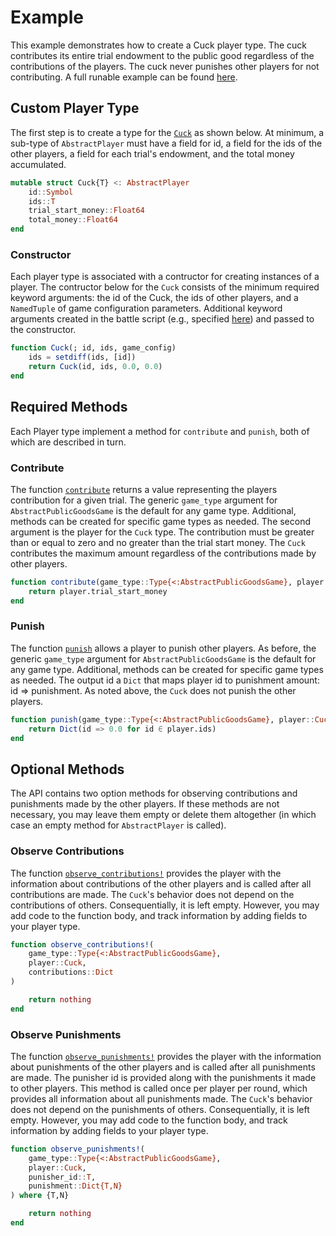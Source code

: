 # Example 

This example demonstrates how to create a Cuck player type. The cuck contributes its entire trial endowment to the public good regardless of the contributions of the players. The cuck never punishes other players for not contributing. A full runable example can be found [here](https://github.com/itsdfish/PublicGoodsTournament.jl/blob/main/battles/douche_bag_vs_chuck.jl).

## Custom Player Type


The first step is to create a type for the [`Cuck`](@ref) as shown below. At minimum, a sub-type of `AbstractPlayer` must have a field for id, a field for the ids of the other players, a field for each trial's endowment, and the total money accumulated. 

```julia 
mutable struct Cuck{T} <: AbstractPlayer
    id::Symbol
    ids::T
    trial_start_money::Float64
    total_money::Float64
end
```

### Constructor 

Each player type is associated with a contructor for creating instances of a player. The contructor below for the `Cuck` consists of the minimum required keyword arguments: the id of the Cuck, the ids of other players, and a `NamedTuple` of game configuration parameters. Additional keyword arguments created in the battle script (e.g., specified [here](https://github.com/itsdfish/PublicGoodsTournament.jl/blob/c896a1602d7ee2633679d8aea58ad60ceb48991a/battles/douche_bag_vs_chuck.jl#L17C1-L18C1)) and passed to the constructor.

```julia
function Cuck(; id, ids, game_config)
    ids = setdiff(ids, [id])
    return Cuck(id, ids, 0.0, 0.0)
end
```

## Required Methods

Each Player type implement a method for `contribute` and `punish`, both of which are described in turn. 

### Contribute 

The function [`contribute`](@ref) returns a value representing the players contribution for a given trial. The generic `game_type` argument for `AbstractPublicGoodsGame` is the default for any game type. Additional, methods can be created for specific game types as needed. The second argument is the player for the `Cuck` type. The contribution must be greater than or equal to zero and no greater than the trial start money. The `Cuck` contributes the maximum amount regardless of the contributions made by other players.   

```julia
function contribute(game_type::Type{<:AbstractPublicGoodsGame}, player::Cuck)
    return player.trial_start_money
end
```

### Punish

The function [`punish`](@ref) allows a player to punish other players. As before, the generic `game_type` argument for `AbstractPublicGoodsGame` is the default for any game type. Additional, methods can be created for specific game types as needed. The output id a `Dict` that maps player id to punishment amount: id => punishment. As noted above, the `Cuck` does not punish the other players.

```julia
function punish(game_type::Type{<:AbstractPublicGoodsGame}, player::Cuck)
    return Dict(id => 0.0 for id ∈ player.ids)
end
```
## Optional Methods 

The API contains two option methods for observing contributions and punishments made by the other players. If these methods are not necessary, you may leave them empty or delete them altogether (in which case an empty method for `AbstractPlayer` is called).

### Observe Contributions

The function [`observe_contributions!`](@ref) provides the player with the information about contributions of the other players and is called after all contributions are made. The `Cuck`'s behavior does not depend on the contributions of others. Consequentially, it is left empty. However, you may add code to the function body, and track information by adding fields to your player type. 

```julia
function observe_contributions!(
    game_type::Type{<:AbstractPublicGoodsGame},
    player::Cuck,
    contributions::Dict
)

    return nothing
end
```

### Observe Punishments

The function [`observe_punishments!`](@ref) provides the player with the information about punishments of the other players and is called after all punishments are made. The punisher id is provided along with the punishments it made to other players. This method is called once per player per round, which provides all information about all punishments made. The `Cuck`'s behavior does not depend on the punishments of others. Consequentially, it is left empty. However, you may add code to the function body, and track information by adding fields to your player type. 
```julia
function observe_punishments!(
    game_type::Type{<:AbstractPublicGoodsGame},
    player::Cuck,
    punisher_id::T,
    punishment::Dict{T,N}
) where {T,N}

    return nothing
end
```
